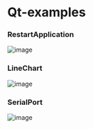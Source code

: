 # Qt-examples

### RestartApplication
![image](https://github.com/kangaroolove/Qt-examples/assets/16329871/3f489a56-e3aa-4c31-a5c4-2ecc5aa2325c)

### LineChart
![image](https://github.com/kangaroolove/Qt-examples/assets/16329871/a62050e8-d6f5-459f-9eea-c3b3885b564c)

### SerialPort
![image](https://github.com/kangaroolove/Qt-examples/assets/16329871/5375480a-f6c0-4a61-a7e9-d41725e46490)
